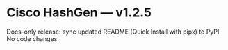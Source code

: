 # Cisco HashGen — v1.2.5
Docs-only release: sync updated README (Quick Install with pipx) to PyPI. No code changes.

